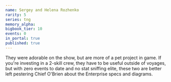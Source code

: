 ```yaml
---
name: Sergey and Helena Rozhenko
rarity: 5
series: tng
memory_alpha:
bigbook_tier: 10
events: 0
in_portal: true
published: true
---
```


They were adorable on the show, but are more of a pet project in game. If you're investing in a 2-skill crew, they have to be useful outside of voyages, but with zero events to date and no stat sniffing elite, these two are better left pestering Chief O'Brien about the Enterprise specs and diagrams.
